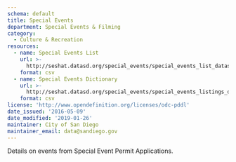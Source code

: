 ```yaml
---
schema: default
title: Special Events
department: Special Events & Filming
category:
  - Culture & Recreation
resources:
  - name: Special Events List
    url: >-
      http://seshat.datasd.org/special_events/special_events_list_datasd.csv
    format: csv
  - name: Special Events Dictionary
    url: >-
      http://seshat.datasd.org/special_events/special_events_listings_dictionary.csv
    format: csv
license: 'http://www.opendefinition.org/licenses/odc-pddl'
date_issued: '2016-05-09'
date_modified: '2019-01-26'
maintainer: City of San Diego
maintainer_email: data@sandiego.gov
---
```

Details on events from Special Event Permit Applications.
